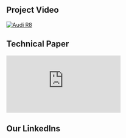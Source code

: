 ## Project Video

[![Audi R8](http://img.youtube.com/vi/KOxbO0EI4MA/0.jpg)](https://www.youtube.com/watch?v=KOxbO0EI4MA "Audi R8")

## Technical Paper

<embed src="https://github.com/zlxteam2020/Life-Simulator/blob/master/EDD-Life%20Simulator.pdf" type="application/pdf" />

## Our LinkedIns
